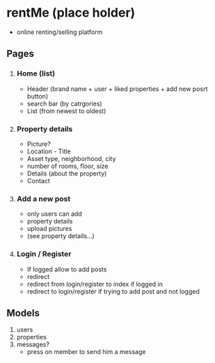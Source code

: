 # rentMe (place holder)
* online renting/selling platform

## Pages
1. ### Home (list)
    - Header (brand name + user + liked properties + add new posrt button)
    - search bar (by catrgories)
    - List (from newest to oldest)

2. ### Property details
    - Picture?
    - Location - Title
    - Asset type, neighborhood, city
    - number of rooms, floor, size
    - Details (about the property)
    - Contact

3. ### Add a new post
    - only users can add
    - property details
    - upload pictures
    - (see property details...)

5. ### Login / Register
    - If logged allow to add posts
    - redirect
    * redirect from login/register to index if logged in
    * redirect to login/register if trying to add post and not logged


## Models
1. users
2. properties
3. messages? 
    - press on member to send him a message


    